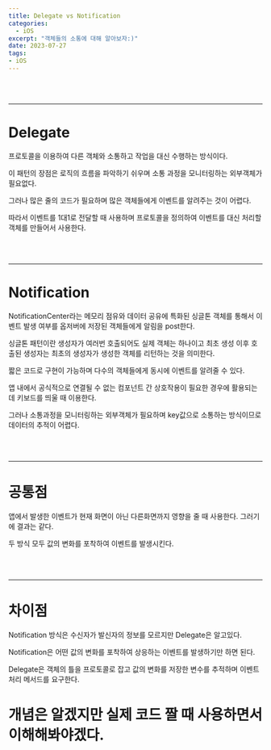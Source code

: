 ```yaml
---
title: Delegate vs Notification
categories:
  - iOS
excerpt: "객체들의 소통에 대해 알아보자:)"
date: 2023-07-27
tags:
- iOS
---
```




<br />
<br />

---

# Delegate

프로토콜을 이용하여 다른 객체와 소통하고 작업을 대신 수행하는 방식이다.

이 패턴의 장점은 로직의 흐름을 파악하기 쉬우며 소통 과정을 모니터링하는 외부객체가 필요없다.

그러나 많은 줄의 코드가 필요하며 많은 객체들에게 이벤트를 알려주는 것이 어렵다.

따라서 이벤트를 1대1로 전달할 때 사용하며 프로토콜을 정의하여 이벤트를 대신 처리할 객체를 만들어서 사용한다.

<br />
<br />

---

# Notification

NotificationCenter라는 메모리 점유와 데이터 공유에 특화된 싱글톤 객체를 통해서 이벤트 발생 여부를 옵저버에 저장된 객체들에게 알림을 post한다.

싱글톤 패턴이란 생성자가 여러번 호출되어도 실제 객체는 하나이고 최초 생성 이후 호출된 생성자는 최초의 생성자가 생성한 객체를 리턴하는 것을 의미한다.

짧은 코드로 구현이 가능하며 다수의 객체들에게 동시에 이벤트를 알려줄 수 있다.

앱 내에서 공식적으로 연결될 수 없는 컴포넌트 간 상호작용이 필요한 경우에 활용되는데 키보드를 띄울 때 이용한다.

그러나 소통과정을 모니터링하는 외부객체가 필요하며 key값으로 소통하는 방식이므로 데이터의 추적이 어렵다.

<br />
<br />

---

# 공통점

앱에서 발생한 이벤트가 현재 화면이 아닌 다른화면까지 영향을 줄 때 사용한다. 그러기에 결과는 같다.

두 방식 모두 값의 변화를 포착하여 이벤트를 발생시킨다.

<br />
<br />

---

# 차이점

Notification 방식은 수신자가 발신자의 정보를 모르지만 Delegate은 알고있다.

Notification은 어떤 값의 변화를 포착하여 상응하는 이벤트를 발생하기만 하면 된다.

Delegate은 객체의 틀을 프로토콜로 잡고 값의 변화를 저장한 변수를 추적하며 이벤트처리 메서드를 요구한다.

# 개념은 알겠지만 실제 코드 짤 때 사용하면서 이해해봐야겠다.
